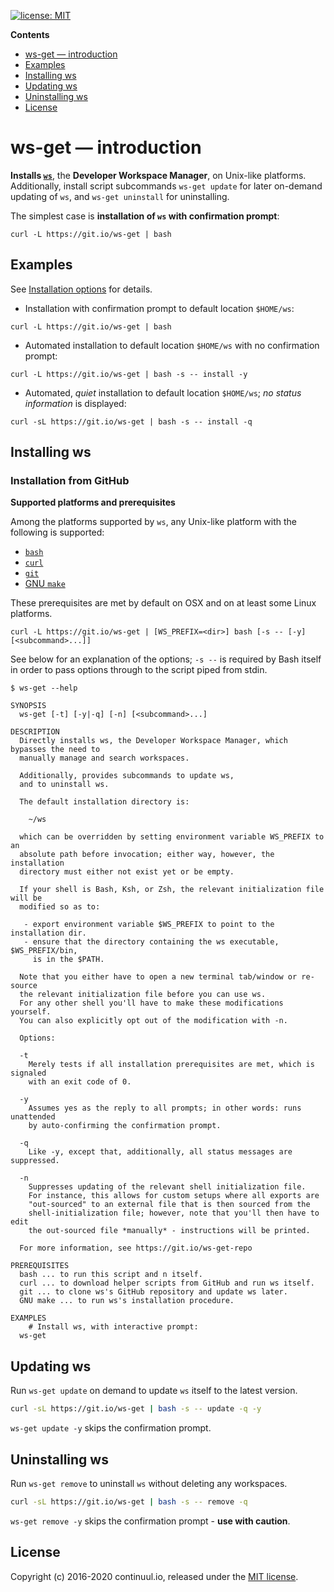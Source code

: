 [![license: MIT](https://img.shields.io/badge/license-MIT-blue.svg)](https://github.com/continuul/ws-get/blob/master/LICENSE)

**Contents**

- [ws-get &mdash; introduction](#ws-get--introduction)
- [Examples](#examples)
- [Installing ws](#installing-ws)
- [Updating ws](#updating-ws)
- [Uninstalling ws](#uninstalling-ws)
- [License](#license)

# ws-get &mdash; introduction

**Installs [`ws`][ws]**, the **Developer Workspace Manager**, on Unix-like platforms.
Additionally, install script subcommands `ws-get update` for later on-demand updating of `ws`, and `ws-get uninstall` for uninstalling.

The simplest case is **installation of `ws` with confirmation prompt**:

```shell
curl -L https://git.io/ws-get | bash
```

## Examples

See [Installation options](#installation-options) for details.

* Installation with confirmation prompt to default location `$HOME/ws`:

```shell
curl -L https://git.io/ws-get | bash
```

* Automated installation to default location `$HOME/ws` with no confirmation prompt:

```shell
curl -L https://git.io/ws-get | bash -s -- install -y
```

* Automated, _quiet_ installation to default location `$HOME/ws`; _no status information_
is displayed:

```shell
curl -sL https://git.io/ws-get | bash -s -- install -q
```

## Installing ws

### Installation from GitHub

**Supported platforms and prerequisites**

Among the platforms supported by `ws`, any Unix-like platform with the following is supported:

* [`bash`](http://www.gnu.org/software/bash/)
* [`curl`](http://curl.haxx.se/)
* [`git`](http://git-scm.com/)
* [GNU `make`](http://www.gnu.org/software/make/)

These prerequisites are met by default on OSX and on at least some Linux platforms.

```shell
curl -L https://git.io/ws-get | [WS_PREFIX=<dir>] bash [-s -- [-y] [<subcommand>...]]
```

See below for an explanation of the options; `-s --` is required by Bash itself in order to pass options through to the script piped from stdin.

```nohighlight
$ ws-get --help

SYNOPSIS
  ws-get [-t] [-y|-q] [-n] [<subcommand>...]

DESCRIPTION
  Directly installs ws, the Developer Workspace Manager, which bypasses the need to
  manually manage and search workspaces.

  Additionally, provides subcommands to update ws,
  and to uninstall ws.

  The default installation directory is:

    ~/ws

  which can be overridden by setting environment variable WS_PREFIX to an
  absolute path before invocation; either way, however, the installation
  directory must either not exist yet or be empty.

  If your shell is Bash, Ksh, or Zsh, the relevant initialization file will be
  modified so as to:

   - export environment variable $WS_PREFIX to point to the installation dir.
   - ensure that the directory containing the ws executable, $WS_PREFIX/bin,
     is in the $PATH.

  Note that you either have to open a new terminal tab/window or re-source
  the relevant initialization file before you can use ws.
  For any other shell you'll have to make these modifications yourself.
  You can also explicitly opt out of the modification with -n.

  Options:

  -t
    Merely tests if all installation prerequisites are met, which is signaled
    with an exit code of 0.

  -y
    Assumes yes as the reply to all prompts; in other words: runs unattended
    by auto-confirming the confirmation prompt.

  -q
    Like -y, except that, additionally, all status messages are suppressed.

  -n
    Suppresses updating of the relevant shell initialization file.
    For instance, this allows for custom setups where all exports are
    "out-sourced" to an external file that is then sourced from the
    shell-initialization file; however, note that you'll then have to edit
    the out-sourced file *manually* - instructions will be printed.

  For more information, see https://git.io/ws-get-repo

PREREQUISITES
  bash ... to run this script and n itself.
  curl ... to download helper scripts from GitHub and run ws itself.
  git ... to clone ws's GitHub repository and update ws later.
  GNU make ... to run ws's installation procedure.

EXAMPLES
    # Install ws, with interactive prompt:
  ws-get
```

## Updating ws

Run `ws-get update` on demand to update `ws` itself to the latest version.

```bash
curl -sL https://git.io/ws-get | bash -s -- update -q -y
```

`ws-get update -y` skips the confirmation prompt.

## Uninstalling ws

Run `ws-get remove` to uninstall `ws` without deleting any workspaces.

```bash
curl -sL https://git.io/ws-get | bash -s -- remove -q
```

`ws-get remove -y` skips the confirmation prompt - **use with caution**.

## License

Copyright (c) 2016-2020 continuul.io, released under the [MIT license](https://spdx.org/licenses/MIT#licenseText).

  [ws]: https://github.com/continuul/ws

